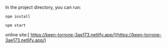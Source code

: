 In the project directory, you can run:

`npm install`

`npm start`

online site:[ https://keen-torrone-3ae173.netlify.app/](https://keen-torrone-3ae173.netlify.app/)
